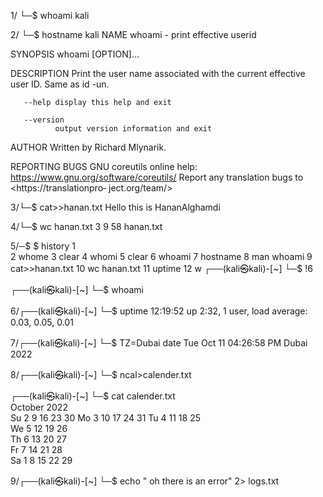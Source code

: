 1/ └─$ whoami
kali

2/ └─$ hostname
kali
NAME
       whoami - print effective userid

SYNOPSIS
       whoami [OPTION]...

DESCRIPTION
       Print  the  user name associated with the current effective user ID.
       Same as id -un.

       --help display this help and exit

       --version
              output version information and exit

AUTHOR
       Written by Richard Mlynarik.

REPORTING BUGS
       GNU coreutils online help: <https://www.gnu.org/software/coreutils/>
       Report   any   translation    bugs    to    <https://translationpro‐
       ject.org/team/>



3/└─$ cat>>hanan.txt
Hello this is HananAlghamdi

4/└─$ wc hanan.txt
 3  9 58 hanan.txt

5/─$ $ history 
    1  
    2  whome
    3  clear
    4  whomi
    5  clear
    6  whoami
    7  hostname
    8  man whoami
    9  cat>>hanan.txt
   10  wc hanan.txt
   11  uptime
   12  w
   ┌──(kali㉿kali)-[~]
└─$ !6
                                                                             
┌──(kali㉿kali)-[~]
└─$ whoami

6/┌──(kali㉿kali)-[~]
└─$ uptime
 12:19:52 up  2:32,  1 user,  load average: 0.03, 0.05, 0.01
 
 7/┌──(kali㉿kali)-[~]
└─$ TZ=Dubai date
Tue Oct 11 04:26:58 PM Dubai 2022

8/┌──(kali㉿kali)-[~]
└─$ ncal>calender.txt
                                                                             
┌──(kali㉿kali)-[~]
└─$ cat calender.txt  
    October 2022      
Su     2  9 16 23 30
Mo     3 10 17 24 31
Tu     4 11 18 25   
We     5 12 19 26   
Th     6 13 20 27   
Fr     7 14 21 28   
Sa  1  8 15 22 29   
                    

9/┌──(kali㉿kali)-[~]
└─$ echo " oh there is an error" 2> logs.txt


